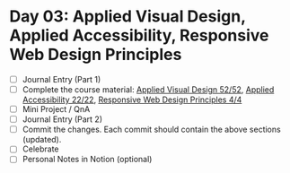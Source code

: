 # Day 03: Applied Visual Design, Applied Accessibility, Responsive Web Design Principles

- [ ] Journal Entry (Part 1)
- [ ] Complete the course material: [Applied Visual Design 52/52](https://www.freecodecamp.org/learn/responsive-web-design/#applied-visual-design), [Applied Accessibility 22/22](https://www.freecodecamp.org/learn/responsive-web-design/#applied-accessibility), [Responsive Web Design Principles 4/4](https://www.freecodecamp.org/learn/responsive-web-design/#responsive-web-design-principles)
- [ ] Mini Project / QnA
- [ ] Journal Entry (Part 2)
- [ ] Commit the changes. Each commit should contain the above sections (updated).
- [ ] Celebrate
- [ ] Personal Notes in Notion (optional)
<!-- [x] to tick -->
